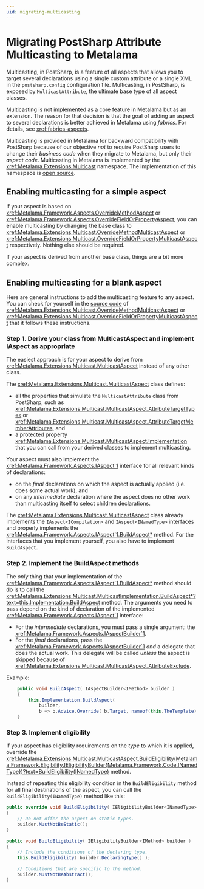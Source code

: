 ```yaml
---
uid: migrating-multicasting
---
```


# Migrating PostSharp Attribute Multicasting to Metalama

Multicasting, in PostSharp, is a feature of all aspects that allows you to target several declarations using a single custom attribute or a single XML in the `postsharp.config` configuration file. Multicasting, in PostSharp, is exposed by `MulticastAttribute`, the ultimate base type of all aspect classes.

Multicasting is not implemented as a core feature in Metalama but as an extension. The reason for that decision is that the goal of adding an aspect to several declarations is better achieved in Metalama using _fabrics_. For details, see <xref:fabrics-aspects>.

Multicasting is provided in Metalama for backward compatibility with PostSharp because of our objective _not_ to require PostSharp users to change their _business code_ when they migrate to Metalama, but only their _aspect code_. Multicasting in Metalama is implemented by the <xref:Metalama.Extensions.Multicast> namespace. The implementation of this namespace is [open source](https://github.com/postsharp/Metalama.Extensions/tree/master/src/Metalama.Extensions.Multicast).


## Enabling multicasting for a simple aspect

If your aspect is based on <xref:Metalama.Framework.Aspects.OverrideMethodAspect> or <xref:Metalama.Framework.Aspects.OverrideFieldOrPropertyAspect>, you can enable multicasting by changing the base class to <xref:Metalama.Extensions.Multicast.OverrideMethodMulticastAspect> or <xref:Metalama.Extensions.Multicast.OverrideFieldOrPropertyMulticastAspect> respectively. Nothing else should be required.

If your aspect is derived from another base class, things are a bit more complex.

## Enabling multicasting for a blank aspect

Here are general instructions to add the multicasting feature to any aspect. You can check for yourself in the [source code](https://github.com/postsharp/Metalama.Extensions/tree/master/src/Metalama.Extensions.Multicast) of <xref:Metalama.Extensions.Multicast.OverrideMethodMulticastAspect> or <xref:Metalama.Extensions.Multicast.OverrideFieldOrPropertyMulticastAspect> that it follows these instructions.

### Step 1. Derive your class from MulticastAspect and implement IAspect<T> as appropriate

The easiest approach is for your aspect to derive from <xref:Metalama.Extensions.Multicast.MulticastAspect> instead of any other class.

The <xref:Metalama.Extensions.Multicast.MulticastAspect> class defines:

* all the properties that simulate the `MulticastAttribute` class from PostSharp, such as <xref:Metalama.Extensions.Multicast.MulticastAspect.AttributeTargetTypes> or <xref:Metalama.Extensions.Multicast.MulticastAspect.AttributeTargetMemberAttributes>, and
* a protected property <xref:Metalama.Extensions.Multicast.MulticastAspect.Implementation> that you can call from your derived classes to implement multicasting.

Your aspect must also implement the <xref:Metalama.Framework.Aspects.IAspect`1> interface for all relevant kinds of declarations:
* on the _final_ declarations on which the aspect is actually applied (i.e. does some actual work), and
* on any _intermediate_ declaration where the aspect does no other work than multicasting itself to select children declarations.

The <xref:Metalama.Extensions.Multicast.MulticastAspect> class already implements the `IAspect<ICompilation>` and  `IAspect<INamedType>` interfaces and properly implements the <xref:Metalama.Framework.Aspects.IAspect`1.BuildAspect*> method. For the interfaces that you implement yourself, you also have to implement `BuildAspect`.


### Step 2. Implement the BuildAspect methods

The _only_ thing that your implementation of the <xref:Metalama.Framework.Aspects.IAspect`1.BuildAspect*> method should do is to call the <xref:Metalama.Extensions.Multicast.MulticastImplementation.BuildAspect*?text=this.Implementation.BuildAspect> method. The arguments you need to pass depend on the kind of declaration of the implemented <xref:Metalama.Framework.Aspects.IAspect`1> interface:

* For the _intermediate_ declarations, you must pass a single argument: the <xref:Metalama.Framework.Aspects.IAspectBuilder`1>.
* For the _final_ declarations, pass the <xref:Metalama.Framework.Aspects.IAspectBuilder`1> _and_ a delegate that does the actual work. This delegate will be called _unless_ the aspect is skipped because of <xref:Metalama.Extensions.Multicast.MulticastAspect.AttributeExclude>.

Example:

```csharp
    public void BuildAspect( IAspectBuilder<IMethod> builder )
    {
        this.Implementation.BuildAspect(
            builder,
            b => b.Advice.Override( b.Target, nameof(this.TheTemplate) ) );
    }
```

### Step 3. Implement eligibility

If your aspect has eligibility requirements on the _type_ to which it is applied, override the <xref:Metalama.Extensions.Multicast.MulticastAspect.BuildEligibility(Metalama.Framework.Eligibility.IEligibilityBuilder{Metalama.Framework.Code.INamedType})?text=BuildEligibility(INamedType)> method.

Instead of repeating this eligibility condition in the `BuildEligibility` method for all final destinations of the aspect, you can call the `BuildEligibility(INamedType)` method like this:

```csharp
public override void BuildEligibility( IEligibilityBuilder<INamedType> builder )
{
    // Do not offer the aspect on static types.
    builder.MustNotBeStatic();
}

public void BuildEligibility( IEligibilityBuilder<IMethod> builder )
{
    // Include the conditions of the declaring type.
    this.BuildEligibility( builder.DeclaringType() );

    // Conditions that are specific to the method.
    builder.MustNotBeAbstract();
}
```




